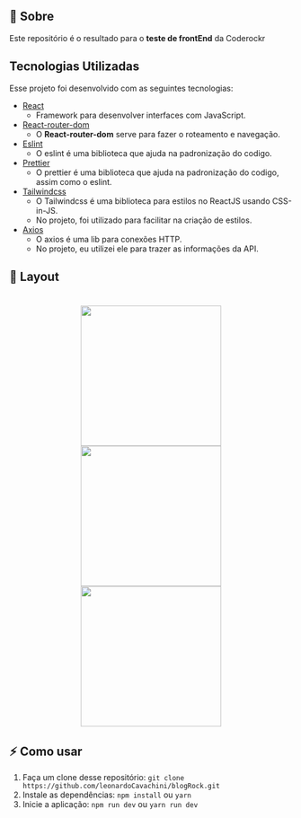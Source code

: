<a id="sobre"></a>

## :bookmark: Sobre

Este repositório é o resultado para o **teste de frontEnd** da Coderockr

<a id="tecnologias-utilizadas"></a>

## Tecnologias Utilizadas

Esse projeto foi desenvolvido com as seguintes tecnologias:

- [React](https://reactjs.org/)
  - Framework para desenvolver interfaces com JavaScript.
- [React-router-dom](https://reactrouter.com/en/main)
  - O **React-router-dom** serve para fazer o roteamento e navegação.
- [Eslint](https://eslint.org/)
  - O eslint é uma biblioteca que ajuda na padronização do codigo.
- [Prettier](https://prettier.io/)
  - O prettier é uma biblioteca que ajuda na padronização do codigo, assim como o eslint.
- [Tailwindcss](https://tailwindcss.com/)
  - O Tailwindcss é uma biblioteca para estilos no ReactJS usando CSS-in-JS.
  - No projeto, foi utilizado para facilitar na criação de estilos.
- [Axios](https://github.com/axios/axios)
  - O axios é uma lib para conexões HTTP.
  - No projeto, eu utilizei ele para trazer as informações da API.

<a id="layout"></a>

## 🎨 Layout

<h1 align="center">
  <img src=".github/mainPage.png" width="250">
  <img src=".github/postPage.png" width="250">
  <img src=".github/contactPage.png" width="250">
</h1>

<a id="como-usar"></a>

## :zap: Como usar

1. Faça um clone desse repositório: `git clone https://github.com/leonardoCavachini/blogRock.git`
2. Instale as dependências: `npm install` ou `yarn`
3. Inicie a aplicação: `npm run dev` ou `yarn run dev`
